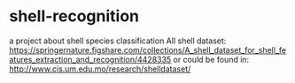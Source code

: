 # shell-recognition
a project about shell species classification 
All shell dataset: https://springernature.figshare.com/collections/A_shell_dataset_for_shell_features_extraction_and_recognition/4428335
or could be found in: http://www.cis.um.edu.mo/research/shelldataset/
